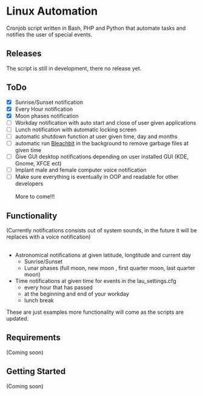 # Linux Automation
Cronjob script written in Bash, PHP and Python that automate 
tasks and notifies the user of special events.

## Releases
The script is still in development, there no release yet.

## ToDo
- [x] Sunrise/Sunset notification
- [x] Every Hour notification
- [x] Moon phases notification
- [ ] Workday notification with auto start and close of user given applications
- [ ] Lunch notification with automatic locking screen
- [ ] automatic shutdown function at user given time, day and months
- [ ] automatic run [Bleachbit](https://github.com/bleachbit/bleachbit) in the background to remove garbage files at given time
- [ ] Give GUI desktop notifications depending on user installed GUI (KDE, Gnome, XFCE ect)
- [ ] Implant male and female computer voice notification 
- [ ] Make sure everything is eventually in OOP and readable for other developers
<br><br>
More to come!!!

## Functionality
(Currently notifications consists out of system sounds, in the future it will be replaces
  with a voice notification)<br><br>
  
- Astronomical notifications at given latitude, longtitude and current day
    - Sunrise/Sunset
    - Lunar phases (full moon, new moon , first quarter moon, last quarter moon)
- Time notifications at given time for events in the lau_settings.cfg
    - every hour that has passed
    - at the beginning and end of your workday
    - lunch break

These are just examples more functionality will come as the scripts are updated.

## Requirements
(Coming soon)

## Getting Started
(Coming soon)
